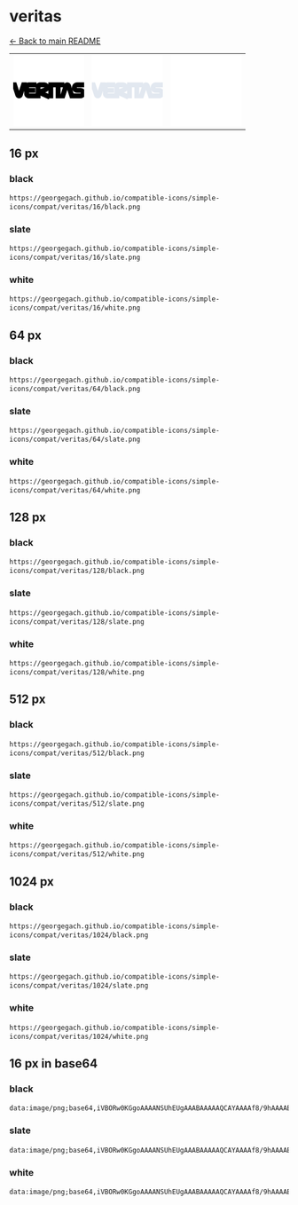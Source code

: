 # veritas

[← Back to main README](../../README.md)

<table><tr>
  <td><img src="./128/black.png" width="128" alt="veritas black icon" /></td>
  <td><img src="./128/slate.png" width="128" alt="veritas slate icon" /></td>
  <td><img src="./128/white.png" width="128" alt="veritas white icon" /></td>
</tr></table>

## 16 px

### black
```
https://georgegach.github.io/compatible-icons/simple-icons/compat/veritas/16/black.png
```

### slate
```
https://georgegach.github.io/compatible-icons/simple-icons/compat/veritas/16/slate.png
```

### white
```
https://georgegach.github.io/compatible-icons/simple-icons/compat/veritas/16/white.png
```

## 64 px

### black
```
https://georgegach.github.io/compatible-icons/simple-icons/compat/veritas/64/black.png
```

### slate
```
https://georgegach.github.io/compatible-icons/simple-icons/compat/veritas/64/slate.png
```

### white
```
https://georgegach.github.io/compatible-icons/simple-icons/compat/veritas/64/white.png
```

## 128 px

### black
```
https://georgegach.github.io/compatible-icons/simple-icons/compat/veritas/128/black.png
```

### slate
```
https://georgegach.github.io/compatible-icons/simple-icons/compat/veritas/128/slate.png
```

### white
```
https://georgegach.github.io/compatible-icons/simple-icons/compat/veritas/128/white.png
```

## 512 px

### black
```
https://georgegach.github.io/compatible-icons/simple-icons/compat/veritas/512/black.png
```

### slate
```
https://georgegach.github.io/compatible-icons/simple-icons/compat/veritas/512/slate.png
```

### white
```
https://georgegach.github.io/compatible-icons/simple-icons/compat/veritas/512/white.png
```

## 1024 px

### black
```
https://georgegach.github.io/compatible-icons/simple-icons/compat/veritas/1024/black.png
```

### slate
```
https://georgegach.github.io/compatible-icons/simple-icons/compat/veritas/1024/slate.png
```

### white
```
https://georgegach.github.io/compatible-icons/simple-icons/compat/veritas/1024/white.png
```

## 16 px in base64

### black
```
data:image/png;base64,iVBORw0KGgoAAAANSUhEUgAAABAAAAAQCAYAAAAf8/9hAAAABmJLR0QA/wD/AP+gvaeTAAAAlUlEQVQ4je3QsQoBYBSG4QdldAd2xQ0oZbfZrC7H7AZcgc2gGGQRizIZCEVCSgZJYTlXIIPBu5y/95zO+fr58xuMkccOG5wwjDrANt5nTKNXC3+AB9p44YYV7pjhGb6FOa7hjrign4zBKtaR6IUEChiFWyKDNLpxeY9yCgtkUUcJyUjRQDGidpBDD01UYtnk44/780Xe114p/wV86BsAAAAASUVORK5CYII=
```

### slate
```
data:image/png;base64,iVBORw0KGgoAAAANSUhEUgAAABAAAAAQCAYAAAAf8/9hAAAABmJLR0QA/wD/AP+gvaeTAAAAxElEQVQ4je3QsS0EcByG4ff9iZMgemqNsIDKCm4ECyhtoFQaQIygQqEVEQoRIiK5U3ASIdEId/9PbYJr7hnhgYnxs//ycRHaltapOAzMJrlTV5LcKsvgDKE0/aS+kP3Q9oqa9nnw+Rs4InTF75Y20FqE9gCuAhIPJOuRJWAOeA/pFFwWcJNGN9BLAAgiuCaeA1g8RRbADnoMeTP1GtyoNhzulJxNVTZj7sUfk+vgdpJ55IqMHoGe5DC6C4wwhZyMqX7inz8Q51rj1FWRlwAAAABJRU5ErkJggg==
```

### white
```
data:image/png;base64,iVBORw0KGgoAAAANSUhEUgAAABAAAAAQCAYAAAAf8/9hAAAABmJLR0QA/wD/AP+gvaeTAAAAo0lEQVQ4je3QsSrGARSG8Z9vMMmNcA9ugc1VGN2B+1B2OyXJIgPKQkko0kdKBiEeg7/dogye5T09Z3hPh3/+ANV+NVPdVFfVfbU75E51PcwP1dGwWxz8WPVWrffFc3VRvVTH1cfgV6vT6mlwd9VjtTXCMRZw+X0UJjCLvcGdYxqT2MAYt5gbYRnbmMcJXnGIJUzhAGdDwRpW8I4RNn/zvf/8lE/3p4xD+FR2lgAAAABJRU5ErkJggg==
```

